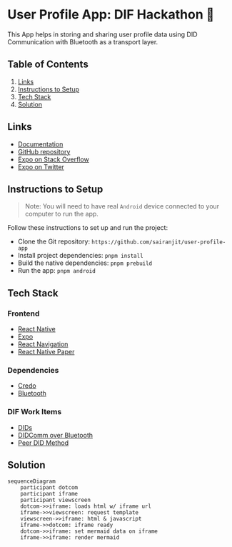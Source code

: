 # User Profile App: DIF Hackathon 👋

This App helps in storing and sharing user profile data using DID Communication with Bluetooth as a transport layer.

## Table of Contents

1. [Links](#links)
2. [Instructions to Setup](#instructions-to-setup)
3. [Tech Stack](#tech-stack)
4. [Solution](#solution)

## Links

- [Documentation](https://docs.expo.dev/)
- [GitHub repository](https://github.com/expo/expo)
- [Expo on Stack Overflow](https://stackoverflow.com/questions/tagged/expo)
- [Expo on Twitter](https://twitter.com/expo)

## Instructions to Setup

> Note: You will need to have real `Android` device connected to your computer to run the app.

Follow these instructions to set up and run the project:

- Clone the Git repository: `https://github.com/sairanjit/user-profile-app`
- Install project dependencies: `pnpm install`
- Build the native dependencies: `pnpm prebuild`
- Run the app: `pnpm android`

## Tech Stack

### Frontend

- [React Native](https://reactnative.dev/)
- [Expo](https://expo.dev/)
- [React Navigation](https://reactnavigation.org/)
- [React Native Paper](https://callstack.github.io/react-native-paper/)

### Dependencies

- [Credo](https://github.com/openwallet-foundation/credo-ts)
- [Bluetooth](https://github.com/animo-id/react-native-ble-didcomm)

### DIF Work Items

- [DIDs](https://didcomm.org/)
- [DIDComm over Bluetooth](https://github.com/decentralized-identity/didcomm-bluetooth/tree/main)
- [Peer DID Method](https://github.com/decentralized-identity/peer-did-method-spec)

## Solution

```mermaid
sequenceDiagram
    participant dotcom
    participant iframe
    participant viewscreen
    dotcom->>iframe: loads html w/ iframe url
    iframe->>viewscreen: request template
    viewscreen->>iframe: html & javascript
    iframe->>dotcom: iframe ready
    dotcom->>iframe: set mermaid data on iframe
    iframe->>iframe: render mermaid
```
